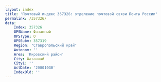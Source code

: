 ```yaml
---
layout: index
title: 'Почтовый индекс 357326: отделение почтовой связи Почты России'
permalink: /357326/
data:
    Index: 357326
    OPSName: Фазанный
    OPSType: О
    OPSSubm: 357319
    Region: 'Ставропольский край'
    Autonom: ''
    Area: 'Кировский район'
    City: Фазанный
    City1: ''
    ActDate: '20001030'
    IndexOld: ''
---
```

